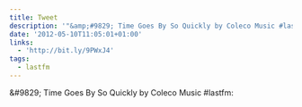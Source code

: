 ```yaml
---
title: Tweet
description: '"&amp;#9829; Time Goes By So Quickly by Coleco Music #lastfm: "'
date: '2012-05-10T11:05:01+01:00'
links:
  - 'http://bit.ly/9PWxJ4'
tags:
  - lastfm
---
```

&amp;#9829; Time Goes By So Quickly by Coleco Music #lastfm: 
